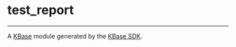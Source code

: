 
# test_report
---

A [KBase](https://kbase.us) module generated by the [KBase SDK](https://github.com/kbase/kb_sdk).


